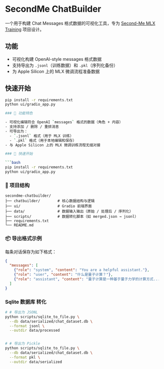 # SecondMe ChatBuilder

一个用于构建 Chat Messages 格式数据的可视化工具，专为 [Second-Me MLX Training](https://github.com/mindverse/Second-Me) 项目设计。

## 功能

- 可视化构建 OpenAI-style messages 格式数据
- 支持导出为 `.jsonl`（训练数据）和 `.pkl`（序列化备份）
- 为 Apple Silicon 上的 MLX 微调流程准备数据

## 快速开始

```bash
pip install -r requirements.txt
python ui/gradio_app.py

### 🔧 功能特色

- 可视化编辑符合 OpenAI `messages` 格式的数据（角色 + 内容）
- 支持添加 / 删除 / 重排消息
- 可导出为：
  - `.jsonl` 格式（用于 MLX 训练）
  - `.pkl` 格式（用于本地编辑和保存）
- 与 Apple Silicon 上的 MLX 微调训练流程无缝对接

### 🚀 快速开始

```bash
pip install -r requirements.txt
python ui/gradio_app.py
```

### 📁 项目结构

```
secondme-chatbuilder/
├── chatbuilder/        # 核心数据结构与逻辑
├── ui/                 # Gradio 前端界面
├── data/               # 数据输入输出（原始 / 处理后 / 序列化）
├── scripts/            # 数据转化脚本（如 merged.json → jsonl）
├── requirements.txt
└── README.md
```

### 📦 导出格式示例
每条对话保存为如下格式：
```json
{
  "messages": [
    {"role": "system", "content": "You are a helpful assistant."},
    {"role": "user", "content": "什么是量子计算？"},
    {"role": "assistant", "content": "量子计算是一种基于量子力学的计算方式..."}
  ]
}
```

### Sqlite 数据库 转化

```bash
# # 导出为 JSONL
python scripts/sqlite_to_file.py \
  --db data/serialized/chat_dataset.db \
  --format jsonl \
  --outdir data/processed


# # 导出为 Pickle
python scripts/sqlite_to_file.py \
  --db data/serialized/chat_dataset.db \
  --format pkl \
  --outdir data/serialized
```
